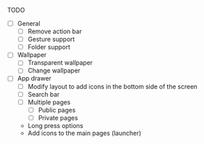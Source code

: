 TODO

- [ ] General
  - [ ] Remove action bar
  - [ ] Gesture support
  - [ ] Folder support
- [ ] Wallpaper
    - [ ] Transparent wallpaper
    - [ ] Change wallpaper
- [ ] App drawer
    - [ ] Modify layout to add icons in the bottom side of the screen
    - [ ] Search bar
    - [ ] Multiple pages
      - [ ] Public pages
      - [ ] Private pages
    - Long press options
    - Add icons to the main pages (launcher)
